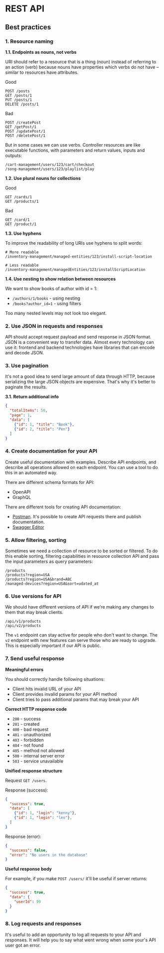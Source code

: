 # REST API

## Best practices

### 1. Resource naming

**1.1. Endpoints as nouns, not verbs**

URI should refer to a resource that is a thing (noun) instead of referring to an action (verb) because nouns have properties which verbs do not have – similar to resources have attributes.

Good

```
POST /posts
GET /posts/1
PUT /posts/1
DELETE /posts/1
```

Bad

```
POST /createPost
GET /getPost/1
POST /updatePost/1
POST /deletePost/1
```

But in some cases we can use verbs. Controller resources are like executable functions, with parameters and return values, inputs and outputs:

```
/cart-management/users/123/cart/checkout
/song-management/users/123/playlist/play
```

**1.2. Use plural nouns for collections**

Good

```
GET /cards/1
GET /products/1
```

Bad

```
GET /card/1
GET /product/1
```

**1.3. Use hyphens**

To improve the readability of long URIs use hyphens to split words:

```
# More readable
/inventory-management/managed-entities/123/install-script-location

# Less readable
/inventory-management/managedEntities/123/installScriptLocation
```

**1.4. Use nesting to show relation between resources**

We want to show books of author with id = 1:

- `/authors/1/books` - using nesting
- `/books?author_id=1` - using filters 

Too many nested levels may not look too elegant.

### 2. Use JSON in requests and responses

API should accept request payload and send response in JSON format. JSON is a convenient way to transfer data. 
Almost every technology can use it: frontend and backend technologies have libraries that can encode and decode JSON.

### 3. Use pagination

It's not a good idea to send large amount of data through HTTP, because serializing the large JSON objects are expensive. 
That's why it's better to paginate the results.

**3.1. Return additional info**

```json
{
  "totalItems": 50,
  "page": 1,
  "data": [
    {"id": 1, "title": "Book"},
    {"id": 2, "title": "Pen"}
  ]
}
```

### 4. Create documentation for your API

Create useful documentation with examples. 
Describe API endpoints, and describe all operations allowed on each endpoint. 
You can use a tool to do this in an automated way.

There are different schema formats for API:

- OpenAPI
- GraphQL

There are different tools for creating API documentation:

- [Postman](https://www.postman.com/). It's possible to create API requests there and publish documentation.
- [Swagger Editor](https://editor.swagger.io/)

### 5. Allow filtering, sorting

Sometimes we need a collection of resource to be sorted or filtered. 
To do this enable sorting, filtering capabilities in resource collection API and pass the input parameters as query parameters:

```
/products
/products?region=USA
/products?region=USA&brand=ABC
/managed-devices?region=USA&sort=udated_at
```

### 6. Use versions for API

We should have different versions of API if we're making any changes to them that may break clients. 

```
/api/v1/products
/api/v2/products
```

The `v1` endpoint can stay active for people who don't want to change. The `v2` endpoint with new features can serve those who are ready to upgrade. This is especially important if our API is public. 

### 7. Send useful response

**Meaningful errors**

You should correctly handle following situations:

- Client hits invalid URL of your API
- Client provides invalid params for your API method
- Client tries to pass additional params that may break your API

**Correct HTTP response code**

- `200` - success
- `201` - created
- `400` - bad request
- `401` - unauthorized
- `403` - forbidden
- `404` - not found
- `405` - method not allowed
- `500` - internal server error
- `503` - service unavailable

**Unified response structure**

Request `GET /users`.

Response (success):

```json
{
  "success": true,
  "data": [
    {"id": 1, "login": "kenny"},
    {"id": 1, "login": "leo"},
  ]
}
```

Response (error):

```json
{
  "success": false,
  "error": "No users in the database"
}
```


**Useful response body**

For example, if you make `POST /users/` it'll be useful if server returns: 

```json
{
  "success": true,
  "data": {
    "userId": 99
  }
}
```

### 8. Log requests and responses

It's useful to add an opportunity to log all requests to your API and responses.
It will help you to say what went wrong when some your's API user got an error.

